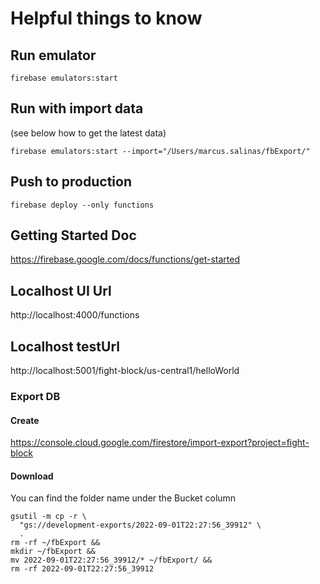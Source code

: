 
# Helpful things to know

## Run emulator 
```shell
firebase emulators:start
```

## Run with import data 
(see below how to get the latest data)
```shell
firebase emulators:start --import="/Users/marcus.salinas/fbExport/"
```

## Push to production
```shell
firebase deploy --only functions
```

## Getting Started Doc
https://firebase.google.com/docs/functions/get-started

## Localhost UI Url
http://localhost:4000/functions 

## Localhost testUrl
http://localhost:5001/fight-block/us-central1/helloWorld

### Export DB
#### Create
https://console.cloud.google.com/firestore/import-export?project=fight-block

#### Download
You can find the folder name under the Bucket column
```shell
gsutil -m cp -r \
  "gs://development-exports/2022-09-01T22:27:56_39912" \
  .
rm -rf ~/fbExport && 
mkdir ~/fbExport && 
mv 2022-09-01T22:27:56_39912/* ~/fbExport/ && 
rm -rf 2022-09-01T22:27:56_39912
```
